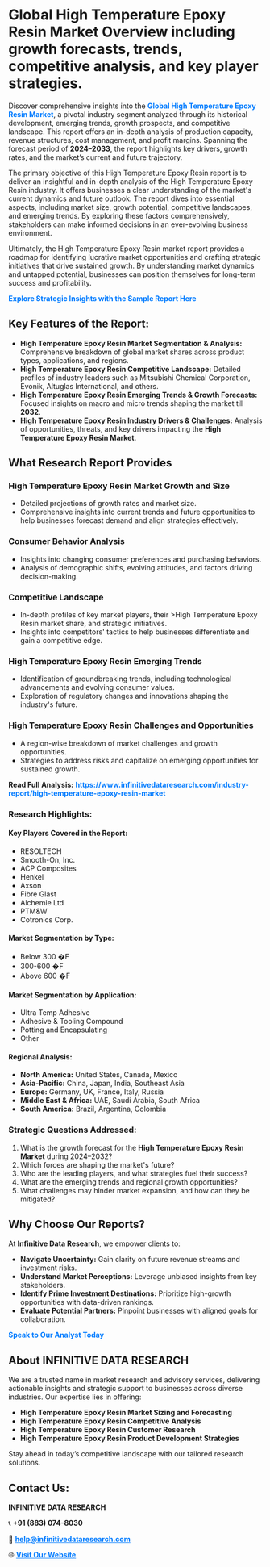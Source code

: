 <h1>Global High Temperature Epoxy Resin Market Overview including growth forecasts, trends, competitive analysis, and key player strategies.</h1>
<p>
Discover comprehensive insights into the 
<a href="https://www.infinitivedataresearch.com/industry-report/high-temperature-epoxy-resin-market" rel="dofollow" style="color: #007BFF; text-decoration: none;"><strong>Global High Temperature Epoxy Resin Market</strong></a>, a pivotal industry segment analyzed through its historical development, emerging trends, growth prospects, and competitive landscape. This report offers an in-depth analysis of production capacity, revenue structures, cost management, and profit margins. Spanning the forecast period of <strong>2024–2033</strong>, the report highlights key drivers, growth rates, and the market’s current and future trajectory.
</p>
<p>
The primary objective of this High Temperature Epoxy Resin report is to deliver an insightful and in-depth analysis of the High Temperature Epoxy Resin industry. It offers businesses a clear understanding of the market's current dynamics and future outlook. The report dives into essential aspects, including market size, growth potential, competitive landscapes, and emerging trends. By exploring these factors comprehensively, stakeholders can make informed decisions in an ever-evolving business environment.
</p>
<p>
Ultimately, the High Temperature Epoxy Resin market report provides a roadmap for identifying lucrative market opportunities and crafting strategic initiatives that drive sustained growth. By understanding market dynamics and untapped potential, businesses can position themselves for long-term success and profitability.
</p>
<p>
<a href="https://www.infinitivedataresearch.com/request-sample/reportId=105738" style="color: #007BFF; text-decoration: none;"><strong>Explore Strategic Insights with the Sample Report Here</strong></a>
</p>

<h2>Key Features of the Report:</h2>
<ul>
<li><strong>High Temperature Epoxy Resin Market Segmentation & Analysis:</strong> Comprehensive breakdown of global market shares across product types, applications, and regions.</li>
<li><strong>High Temperature Epoxy Resin Competitive Landscape:</strong> Detailed profiles of industry leaders such as Mitsubishi Chemical Corporation, Evonik, Altuglas International, and others.</li>
<li><strong>High Temperature Epoxy Resin Emerging Trends & Growth Forecasts:</strong> Focused insights on macro and micro trends shaping the market till <strong>2032</strong>.</li>
<li><strong>High Temperature Epoxy Resin Industry Drivers & Challenges:</strong> Analysis of opportunities, threats, and key drivers impacting the <strong>High Temperature Epoxy Resin Market</strong>.</li>
</ul>

<h2>What Research Report Provides</h2>
<h3>High Temperature Epoxy Resin Market Growth and Size</h3>
<ul>
<li>Detailed projections of growth rates and market size.</li>
<li>Comprehensive insights into current trends and future opportunities to help businesses forecast demand and align strategies effectively.</li>
</ul>

<h3>Consumer Behavior Analysis</h3>
<ul>
<li>Insights into changing consumer preferences and purchasing behaviors.</li>
<li>Analysis of demographic shifts, evolving attitudes, and factors driving decision-making.</li>
</ul>

<h3>Competitive Landscape</h3>
<ul>
<li>In-depth profiles of key market players, their >High Temperature Epoxy Resin market share, and strategic initiatives.</li>
<li>Insights into competitors' tactics to help businesses differentiate and gain a competitive edge.</li>
</ul>

<h3>High Temperature Epoxy Resin Emerging Trends</h3>
<ul>
<li>Identification of groundbreaking trends, including technological advancements and evolving consumer values.</li>
<li>Exploration of regulatory changes and innovations shaping the industry's future.</li>
</ul>

<h3>High Temperature Epoxy Resin Challenges and Opportunities</h3>
<ul>
<li>A region-wise breakdown of market challenges and growth opportunities.</li>
<li>Strategies to address risks and capitalize on emerging opportunities for sustained growth.</li>
</ul>
<p><strong>Read Full Analysis:</strong> <a href="https://www.infinitivedataresearch.com/industry-report/high-temperature-epoxy-resin-market" rel="dofollow" style="color: #007BFF; text-decoration: none;"><strong>https://www.infinitivedataresearch.com/industry-report/high-temperature-epoxy-resin-market</strong></a></p>
<h3>Research Highlights:</h3>
<h4>Key Players Covered in the Report:</h4>
<ul><li>RESOLTECH</li><li>Smooth-On, Inc.</li><li>ACP Composites</li><li>Henkel</li><li>Axson</li><li>Fibre Glast</li><li>Alchemie Ltd</li><li>PTM&amp;W</li><li>Cotronics Corp.</li></ul>
<h4>Market Segmentation by Type:</h4>
<ul><li>Below 300 �F</li><li>300-600 �F</li><li>Above 600 �F</li></ul>
<h4>Market Segmentation by Application:</h4>
<ul><li>Ultra Temp Adhesive</li><li>Adhesive &amp; Tooling Compound</li><li>Potting and Encapsulating</li><li>Other</li></ul>

<h4>Regional Analysis:</h4>
<ul>
<li><strong>North America:</strong> United States, Canada, Mexico</li>
<li><strong>Asia-Pacific:</strong> China, Japan, India, Southeast Asia</li>
<li><strong>Europe:</strong> Germany, UK, France, Italy, Russia</li>
<li><strong>Middle East & Africa:</strong> UAE, Saudi Arabia, South Africa</li>
<li><strong>South America:</strong> Brazil, Argentina, Colombia</li>
</ul>

<h3>Strategic Questions Addressed:</h3>
<ol>
<li>What is the growth forecast for the <strong>High Temperature Epoxy Resin Market</strong> during 2024–2032?</li>
<li>Which forces are shaping the market's future?</li>
<li>Who are the leading players, and what strategies fuel their success?</li>
<li>What are the emerging trends and regional growth opportunities?</li>
<li>What challenges may hinder market expansion, and how can they be mitigated?</li>
</ol>

<h2>Why Choose Our Reports?</h2>
<p>At <strong>Infinitive Data Research</strong>, we empower clients to:</p>
<ul>
<li><strong>Navigate Uncertainty:</strong> Gain clarity on future revenue streams and investment risks.</li>
<li><strong>Understand Market Perceptions:</strong> Leverage unbiased insights from key stakeholders.</li>
<li><strong>Identify Prime Investment Destinations:</strong> Prioritize high-growth opportunities with data-driven rankings.</li>
<li><strong>Evaluate Potential Partners:</strong> Pinpoint businesses with aligned goals for collaboration.</li>
</ul>
<p><a href="https://www.infinitivedataresearch.com/industry-report/high-temperature-epoxy-resin-market" rel="dofollow" style="color: #007BFF; text-decoration: none;"><strong>Speak to Our Analyst Today</strong></a></p>

<h2>About INFINITIVE DATA RESEARCH</h2>
<p>We are a trusted name in market research and advisory services, delivering actionable insights and strategic support to businesses across diverse industries. Our expertise lies in offering:</p>
<ul>
<li><strong>High Temperature Epoxy Resin Market Sizing and Forecasting</strong></li>
<li><strong>High Temperature Epoxy Resin Competitive Analysis</strong></li>
<li><strong>High Temperature Epoxy Resin Customer Research</strong></li>
<li><strong>High Temperature Epoxy Resin Product Development Strategies</strong></li>
</ul>
<p>Stay ahead in today’s competitive landscape with our tailored research solutions.</p>

<h2>Contact Us:</h2>
<p><strong>INFINITIVE DATA RESEARCH</strong></p>
<p>📞 <strong>+91 (883) 074-8030</strong></p>
<p>📧 <strong><a href="mailto:help@infinitivedataresearch.com" style="color: #007BFF;">help@infinitivedataresearch.com</a></strong></p>
<p>🌐 <strong><a href="https://www.infinitivedataresearch.com" rel="dofollow" style="color: #007BFF;">Visit Our Website</a></strong></p>
